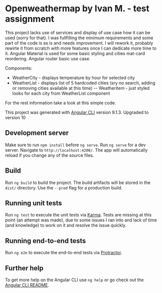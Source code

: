 # Openweathermap by Ivan M. - test assignment

This project lacks use of services and display of use case how it can be used (sorry for that). I was fullfilling the minimum requirements and some part of the code is as is and needs improvement. I will rework it, probably rewirte it from scratch with more features once I can dedicate more time to it. Angular Material is used for some basic styling and cities mat-card reordering. Angular router basic use case. 

Components:
 - WeatherCity - displays temperature by hour for selected city
 - WeatherList - displays list of 5 hardcoded cities (sry no search, adding or removing cities available at this time)
 -- Weatheritem - just styled looks for each city from WeatherList component

For the rest information take a look at this simple code.
 
This project was generated with [Angular CLI](https://github.com/angular/angular-cli) version 9.1.3.
Upgraded to version 10

## Development server

Make sure to run `npm install` before `ng serve`. 
Run `ng serve` for a dev server. Navigate to `http://localhost:4200/`. The app will automatically reload if you change any of the source files.

## Build

Run `ng build` to build the project. The build artifacts will be stored in the `dist/` directory. Use the `--prod` flag for a production build.

## Running unit tests

Run `ng test` to execute the unit tests via [Karma](https://karma-runner.github.io).
Tests are missing at this point (an attempt was made), due to some issues I ran into and lack of time (and knowledge) to work on it and resolve the issue quickly.

## Running end-to-end tests

Run `ng e2e` to execute the end-to-end tests via [Protractor](http://www.protractortest.org/).

## Further help

To get more help on the Angular CLI use `ng help` or go check out the [Angular CLI README](https://github.com/angular/angular-cli/blob/master/README.md).
